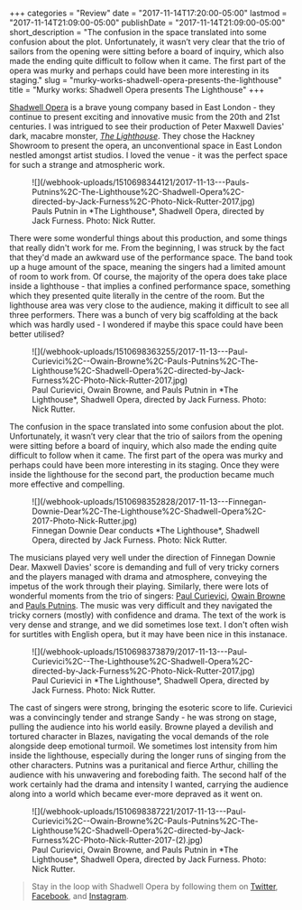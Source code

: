 +++
categories = "Review"
date = "2017-11-14T17:20:00-05:00"
lastmod = "2017-11-14T21:09:00-05:00"
publishDate = "2017-11-14T21:09:00-05:00"
short_description = "The confusion in the space translated into some confusion about the plot. Unfortunately, it wasn’t very clear that the trio of sailors from the opening were sitting before a board of inquiry, which also made the ending quite difficult to follow when it came. The first part of the opera was murky and perhaps could have been more interesting in its staging."
slug = "murky-works-shadwell-opera-presents-the-lighthouse"
title = "Murky works: Shadwell Opera presents The Lighthouse"
+++

[Shadwell Opera](/scene/companies/shadwell-opera/) is a brave young company based in East London - they continue to present exciting and innovative music from the 20th and 21st centuries. I was intrigued to see their production of Peter Maxwell Davies' dark, macabre monster, [*The Lighthouse*](https://www.hackneyshowroom.com/the-lighthouse/). They chose the Hackney Showroom to present the opera, an unconventional space in East London nestled amongst artist studios. I loved the venue - it was the perfect space for such a strange and atmospheric work. 

<figure data-type="image">
![](/webhook-uploads/1510698344121/2017-11-13---Pauls-Putnins%2C-The-Lighthouse%2C-Shadwell-Opera%2C-directed-by-Jack-Furness%2C-Photo-Nick-Rutter-2017.jpg)
<figcaption>Pauls Putnin in *The Lighthouse*, Shadwell Opera, directed by Jack Furness. Photo: Nick Rutter.</figcaption>
</figure>

There were some wonderful things about this production, and some things that really didn't work for me. From the beginning, I was struck by the fact that they'd made an awkward use of the performance space. The band took up a huge amount of the space, meaning the singers had a limited amount of room to work from. Of course, the majority of the opera does take place inside a lighthouse - that implies a confined performance space, something which they presented quite literally in the centre of the room. But the lighthouse area was very close to the audience, making it difficult to see all three performers. There was a bunch of very big scaffolding at the back which was hardly used - I wondered if maybe this space could have been better utilised?

<figure data-type="image">
![](/webhook-uploads/1510698363255/2017-11-13---Paul-Curievici%2C--Owain-Browne%2C-Pauls-Putnins%2C-The-Lighthouse%2C-Shadwell-Opera%2C-directed-by-Jack-Furness%2C-Photo-Nick-Rutter-2017.jpg)
<figcaption>Paul Curievici, Owain Browne, and Pauls Putnin in *The Lighthouse*, Shadwell Opera, directed by Jack Furness. Photo: Nick Rutter.</figcaption>
</figure>

The confusion in the space translated into some confusion about the plot. Unfortunately, it wasn’t very clear that the trio of sailors from the opening were sitting before a board of inquiry, which also made the ending quite difficult to follow when it came. The first part of the opera was murky and perhaps could have been more interesting in its staging. Once they were inside the lighthouse for the second part, the production became much more effective and compelling.

<figure data-type="image">
![](/webhook-uploads/1510698352828/2017-11-13---Finnegan-Downie-Dear%2C-The-Lighthouse%2C-Shadwell-Opera%2C-2017-Photo-Nick-Rutter.jpg)
<figcaption>Finnegan Downie Dear conducts *The Lighthouse*, Shadwell Opera, directed by Jack Furness. Photo: Nick Rutter.</figcaption>
</figure>

The musicians played very well under the direction of Finnegan Downie Dear. Maxwell Davies' score is demanding and full of very tricky corners and the players managed with drama and atmosphere, conveying the impetus of the work through their playing. Similarly, there were lots of wonderful moments from the trio of singers: [Paul Curievici](/scene/people/paul-curievici/), [Owain Browne](/scene/people/owain-browne/) and [Pauls Putnins](/scene/people/pauls-putnins/). The music was very difficult and they navigated the tricky corners (mostly) with confidence and drama. The text of the work is very dense and strange, and we did sometimes lose text. I don't often wish for surtitles with English opera, but it may have been nice in this instanace.

<figure data-type="image">
![](/webhook-uploads/1510698373879/2017-11-13---Paul-Curievici%2C--The-Lighthouse%2C-Shadwell-Opera%2C-directed-by-Jack-Furness%2C-Photo-Nick-Rutter-2017.jpg)
<figcaption>Paul Curievici in *The Lighthouse*, Shadwell Opera, directed by Jack Furness. Photo: Nick Rutter.</figcaption>
</figure>

The cast of singers were strong, bringing the esoteric score to life. Curievici was a convincingly tender and strange Sandy - he was strong on stage, pulling the audience into his world easily. Browne played a devilish and tortured character in Blazes, navigating the vocal demands of the role alongside deep emotional turmoil. We sometimes lost intensity from him inside the lighthouse, especially during the longer runs of singing from the other characters. Putnins was a puritanical and fierce Arthur, chilling the audience with his unwavering and foreboding faith. The second half of the work certainly had the drama and intensity I wanted, carrying the audience along into a world which became ever-more depraved as it went on.

<figure data-type="image">
![](/webhook-uploads/1510698387221/2017-11-13---Paul-Curievici%2C--Owain-Browne%2C-Pauls-Putnins%2C-The-Lighthouse%2C-Shadwell-Opera%2C-directed-by-Jack-Furness%2C-Photo-Nick-Rutter-2017-(2).jpg)
<figcaption>Paul Curievici, Owain Browne, and Pauls Putnin in *The Lighthouse*, Shadwell Opera, directed by Jack Furness. Photo: Nick Rutter.</figcaption>
</figure>

>Stay in the loop with Shadwell Opera by following them on [Twitter](https://twitter.com/shadwellopera), [Facebook](https://www.facebook.com/shadwellopera/), and [Instagram](https://www.instagram.com/shadwellopera/).
